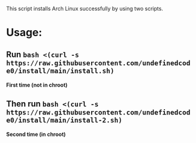 This script installs Arch Linux successfully by using two scripts.

# Usage:

## Run `bash <(curl -s https://raw.githubusercontent.com/undefinedcode0/install/main/install.sh)`
#### First time (not in chroot)

## Then run `bash <(curl -s https://raw.githubusercontent.com/undefinedcode0/install/main/install-2.sh)`
#### Second time (in chroot)
